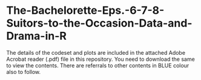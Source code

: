 # The-Bachelorette-Eps.-6-7-8-Suitors-to-the-Occasion-Data-and-Drama-in-R

The details of the codeset and plots are included in the attached Adobe Acrobat reader (.pdf) file in this repository. 
You need to download the same to view the contents. There are referrals to other contents in BLUE colour also to follow.
